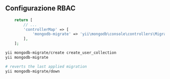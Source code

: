 


## Configurazione RBAC

```php
    return [
        // ...
        'controllerMap' => [
            'mongodb-migrate' => 'yii\mongodb\console\controllers\MigrateController'
        ],
    ];
```

```bash
yii mongodb-migrate/create create_user_collection
yii mongodb-migrate
```

```bash
# reverts the last applied migration
yii mongodb-migrate/down
```